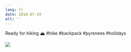 ```yaml
---
lang: fr
date: 2018-07-24
alt: ''
---
```


Ready for hiking 🏔 #hike #backpack #pyrenees #holidays

![](/photos/2018-07-24-1532434559.jpg)